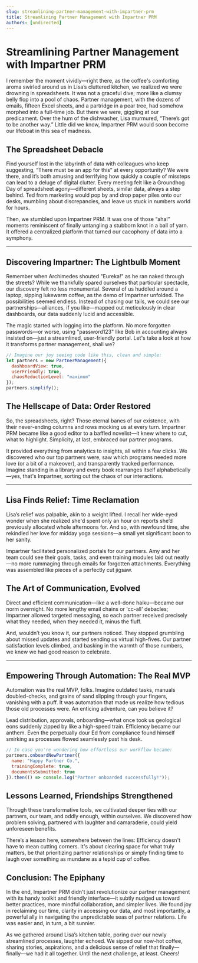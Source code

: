 ```yaml
---
slug: streamlining-partner-management-with-impartner-prm
title: Streamlining Partner Management with Impartner PRM
authors: [undirected]
---
```



# Streamlining Partner Management with Impartner PRM

I remember the moment vividly—right there, as the coffee's comforting aroma swirled around us in Lisa’s cluttered kitchen, we realized we were drowning in spreadsheets. It was not a graceful dive; more like a clumsy belly flop into a pool of chaos. Partner management, with the dozens of emails, fifteen Excel sheets, and a partridge in a pear tree, had somehow morphed into a full-time job. But there we were, giggling at our predicament. Over the hum of the dishwasher, Lisa murmured, “There’s got to be another way.” Little did we know, Impartner PRM would soon become our lifeboat in this sea of madness.

## The Spreadsheet Debacle

Find yourself lost in the labyrinth of data with colleagues who keep suggesting, “There must be an app for this” at every opportunity? We were there, and it’s both amusing and terrifying how quickly a couple of missteps can lead to a deluge of digital clutter. Every meeting felt like a Groundhog Day of spreadsheet agony—different sheets, similar data, always a step behind. Ted from marketing would pop by and drop paper piles onto our desks, mumbling about discrepancies, and leave us stuck in numbers world for hours.

Then, we stumbled upon Impartner PRM. It was one of those “aha!” moments reminiscent of finally untangling a stubborn knot in a ball of yarn. It offered a centralized platform that turned our cacophony of data into a symphony.

---

## Discovering Impartner: The Lightbulb Moment

Remember when Archimedes shouted "Eureka!" as he ran naked through the streets? While we thankfully spared ourselves that particular spectacle, our discovery felt no less monumental. Several of us huddled around a laptop, sipping lukewarm coffee, as the demo of Impartner unfolded. The possibilities seemed endless. Instead of chasing our tails, we could see our partnerships—alliances, if you like—mapped out meticulously in clear dashboards, our data suddenly lucid and accessible.

The magic started with logging into the platform. No more forgotten passwords—or worse, using "password123" like Bob in accounting always insisted on—just a streamlined, user-friendly portal. Let's take a look at how it transforms partner management, shall we?

```javascript
// Imagine our joy seeing code like this, clean and simple:
let partners = new PartnerManagement({
  dashboardView: true,
  userFriendly: true,
  chaosReductionLevel: "maximum"
});
partners.simplify();
```

## The Hellscape of Data: Order Restored

So, the spreadsheets, right? Those eternal banes of our existence, with their never-ending columns and rows mocking us at every turn. Impartner PRM became like a good editor to a baffled novelist—it knew where to cut, what to highlight. Simplicity, at last, embraced our partner programs.

It provided everything from analytics to insights, all within a few clicks. We discovered who our top partners were, saw which programs needed more love (or a bit of a makeover), and transparently tracked performance. Imagine standing in a library and every book rearranges itself alphabetically—yes, that's Impartner, sorting out the chaos of our interactions.

---

## Lisa Finds Relief: Time Reclamation

Lisa’s relief was palpable, akin to a weight lifted. I recall her wide-eyed wonder when she realized she'd spent only an hour on reports she’d previously allocated whole afternoons for. And so, with newfound time, she rekindled her love for midday yoga sessions—a small yet significant boon to her sanity. 

Impartner facilitated personalized portals for our partners. Amy and her team could see their goals, tasks, and even training modules laid out neatly—no more rummaging through emails for forgotten attachments. Everything was assembled like pieces of a perfectly cut jigsaw.

## The Art of Communication, Evolved

Direct and efficient communication—like a well-done haiku—became our norm overnight. No more lengthy email chains or 'cc-all' debacles; Impartner allowed targeted messaging, so each partner received precisely what they needed, when they needed it, minus the fluff.

And, wouldn’t you know it, our partners noticed. They stopped grumbling about missed updates and started sending us virtual high-fives. Our partner satisfaction levels climbed, and basking in the warmth of those numbers, we knew we had good reason to celebrate.

---

## Empowering Through Automation: The Real MVP

Automation was the real MVP, folks. Imagine outdated tasks, manuals doubled-checks, and grains of sand slipping through your fingers, vanishing with a puff. It was automation that made us realize how tedious those old processes were. An enticing adventure, can you believe it? 

Lead distribution, approvals, onboarding—what once took us geological eons suddenly zipped by like a high-speed train. Efficiency became our anthem. Even the perpetually dour Ed from compliance found himself smirking as processes flowed seamlessly past his desk.

```javascript
// In case you're wondering how effortless our workflow became:
partners.onboardNewPartner({
  name: "Happy Partner Co.",
  trainingComplete: true,
  documentsSubmitted: true
}).then(() => console.log("Partner onboarded successfully!"));
```

## Lessons Learned, Friendships Strengthened

Through these transformative tools, we cultivated deeper ties with our partners, our team, and oddly enough, within ourselves. We discovered how problem solving, partnered with laughter and camaraderie, could yield unforeseen benefits. 

There’s a lesson here, somewhere between the lines: Efficiency doesn't have to mean cutting corners. It's about clearing space for what truly matters, be that prioritizing partner relationships or simply finding time to laugh over something as mundane as a tepid cup of coffee.

## Conclusion: The Epiphany

In the end, Impartner PRM didn't just revolutionize our partner management with its handy toolkit and friendly interface—it subtly nudged us toward better practices, more mindful collaboration, and simpler lives. We found joy in reclaiming our time, clarity in accessing our data, and most importantly, a powerful ally in navigating the unpredictable seas of partner relations. Life was easier and, in turn, a bit sunnier.

As we gathered around Lisa’s kitchen table, poring over our newly streamlined processes, laughter echoed. We sipped our now-hot coffee, sharing stories, aspirations, and a delicious sense of relief that finally—finally—we had it all together. Until the next challenge, at least. Cheers!